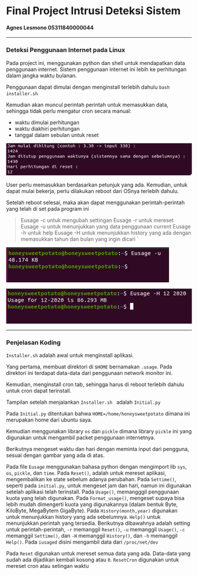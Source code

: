 # Final Project Intrusi Deteksi Sistem 
#### Agnes Lesmono 05311840000044
-------------
### Deteksi Penggunaan Internet pada Linux

Pada project ini, menggunakan python dan shell untuk mendapatkan data penggunaan internet. Sistem penggunaan internet ini lebih ke perhitungan dalam jangka waktu bulanan. 

Penggunaan dapat dimulai dengan menginstall terlebih dahulu
` bash installer.sh `

Kemudian akan muncul perintah perintah untuk memasukkan data, sehingga tidak perlu mengatur cron secara manual:
- waktu dimulai perhitungan
- waktu diakhiri perhitungan
- tanggal dalam sebulan untuk reset

![](https://github.com/lumbricina/FP_IDS_Agnes-Lesmono_05311840000044/blob/main/img/installer.png)

User perlu memasukkan berdasarkan petunjuk yang ada. 
Kemudian, untuk dapat mulai bekerja, perlu dilakukan reboot dari OSnya terlebih dahulu.

Setelah reboot selesai, maka akan dapat menggunakan perintah-perintah yang telah di set pada program ini 

> Eusage -c   untuk mengubah settingan
Eusage -r   untuk mereset
Eusage -u   untuk menunjukkan yang data penggunaan current
Eusage -h   untuk help
Eusage -H   untuk menunjukkan history yang ada dengan memasukkan tahun dan bulan yang ingin dicari `

![](https://github.com/lumbricina/FP_IDS_Agnes-Lesmono_05311840000044/blob/main/img/usage.png)

![](https://github.com/lumbricina/FP_IDS_Agnes-Lesmono_05311840000044/blob/main/img/history.png)

----------------------
### Penjelasan Koding
`Installer.sh` adalah awal untuk menginstall aplikasi.

Yang pertama, membuat direktori di `$HOME` bernamakan `.usage`. Pada direktori ini terdapat data-data dari penggunaan network monitor ini. 

Kemudian, menginstall cron tab, sehingga harus di reboot terlebih dahulu untuk cron dapat terinstall. 

Tampilan setelah menjalankan `Installer.sh ` adalah `Initial.py`

Pada `Initial.py` ditentukan bahwa `HOME=/home/honeysweetpotato` dimana ini merupakan home dari ubuntu saya.

Kemudian menggunakan library `os` dan `pickle` dimana library `pickle` ini yang digunakan untuk mengambil packet penggunaan internetnya.

Berikutnya mengeset waktu dan hari dengan meminta input dari pengguna, sesuai dengan gambar yang ada di atas.

Pada file `Eusage` menggunakan bahasa python dengan mengimport lib `sys`, `os`, `pickle`, dan `time`. Pada `Reset()`, adalah untuk mereset aplikasi, mengembalikan ke state sebelum adanya perubahan. Pada `Settime()`, seperti pada `initial.py`, untuk mengeset jam dan hari, namun ini digunakan setelah aplikasi telah terinstall. Pada `Usage()`, memangggil penggunaan kuota yang telah digunakan. Pada `Format_usage()`, mengeset supaya bisa lebih mudah dimengerti kuota yang digunakannya (dalam bentuk Byte, KiloByte, MegaBytem GigaByte). Pada `History(month,year)` digunakan untuk menunjukkan history yang ada sebelumnya. `Help()` untuk menunjukkan perintah yang tersedia. Berikutnya dibawahnya adalah setting untuk perintah-perintah, `-r` memanggil `Reset()`, `-u` memanggil `Usage()`, `-c` memanggil `Settime()`, dan `-H` memanggil `History()`, dan `-h` memanggil `Help()`. Pada `iusaged` disini mengambil data dari `/proc/net/dev`

Pada `Reset` digunakan untuk mereset semua data yang ada. Data-data yang sudah ada dijadikan kembali kosong atau `0`. `ResetCron` digunakan untuk mereset cron atau setingan waktu